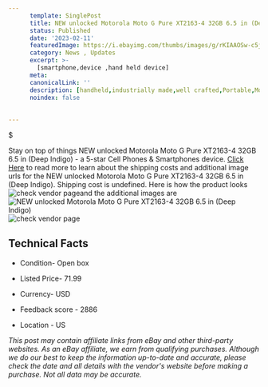 ```yaml
---
      template: SinglePost
      title: NEW unlocked Motorola Moto G Pure XT2163-4 32GB 6.5 in (Deep Indigo)
      status: Published
      date: '2023-02-11'
      featuredImage: https://i.ebayimg.com/thumbs/images/g/rKIAAOSw-c5j1ag3/s-l225.jpg
      category: News , Updates
      excerpt: >-
        [smartphone,device ,hand held device]
      meta:
      canonicalLink: ''
      description: [handheld,industrially made,well crafted,Portable,Mobile,Compact,Convenient,Lightweight,Maneuverable,Man-portable,Miniature,Carriable,Hand-held,Light,Holdable,Transportable,Mobile device,Pocket-sized,On-the-go,Wireless,Cordless,Compact size,Convenient size, smartphone,device ,hand held device]
      noindex: false
      
        
---
```

$

Stay on top of things NEW unlocked Motorola Moto G Pure XT2163-4 32GB 6.5 in (Deep Indigo) - a 5-star Cell Phones & Smartphones device. [Click Here](https://www.ebay.com/itm/234884434163?hash=item36b03408f3%3Ag%3ArKIAAOSw-c5j1ag3&mkevt=1&mkcid=1&mkrid=711-53200-19255-0&campid=%253CePNCampaignId%253E&customid=%253CreferenceId%253E&toolid=10049) to read more to learn about the shipping costs and additional image urls for the NEW unlocked Motorola Moto G Pure XT2163-4 32GB 6.5 in (Deep Indigo). Shipping cost is undefined. Here is how the product looks ![check vendor page](https://i.ebayimg.com/thumbs/images/g/rKIAAOSw-c5j1ag3/s-l225.jpg)and the additional images are![NEW unlocked Motorola Moto G Pure XT2163-4 32GB 6.5 in (Deep Indigo)](https://i.ebayimg.com/images/g/rKIAAOSw-c5j1ag3/s-l1600.jpg)![check vendor page](https://origin-galleryplus.ebayimg.com/ws/web/234884434163_2_0_1/225x225.jpg,https://origin-galleryplus.ebayimg.com/ws/web/234884434163_3_0_1/225x225.jpg,https://origin-galleryplus.ebayimg.com/ws/web/234884434163_4_0_1/225x225.jpg,https://origin-galleryplus.ebayimg.com/ws/web/234884434163_5_0_1/225x225.jpg,https://origin-galleryplus.ebayimg.com/ws/web/234884434163_6_0_1/225x225.jpg,https://origin-galleryplus.ebayimg.com/ws/web/234884434163_7_0_1/225x225.jpg)



 ## Technical Facts 



     
      

 - Condition- Open box 


      

 - Listed Price- 71.99 


      

 - Currency- USD 


      

 - Feedback score - 2886 


      

 - Location - US 


      
      

 *_This post may contain affiliate links from eBay and other third-party websites. As an eBay affiliate, we earn from qualifying purchases. Although we do our best to keep the information up-to-date and accurate, please check the date and all details with the vendor's website before making a purchase. Not all data may be accurate._*






